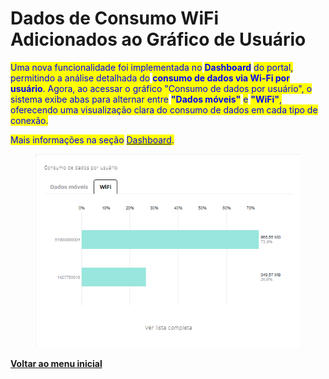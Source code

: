 # Dados de Consumo WiFi Adicionados ao Gráfico de Usuário

<mark style="color:blue;">Uma nova funcionalidade foi implementada no</mark> <mark style="color:blue;"></mark><mark style="color:blue;">**Dashboard**</mark> <mark style="color:blue;"></mark><mark style="color:blue;">do portal, permitindo a análise detalhada do</mark> <mark style="color:blue;"></mark><mark style="color:blue;">**consumo de dados via Wi-Fi por usuário**</mark><mark style="color:blue;">. Agora, ao acessar o gráfico "Consumo de dados por usuário", o sistema exibe abas para alternar entre</mark> <mark style="color:blue;"></mark><mark style="color:blue;">**"Dados móveis"**</mark> <mark style="color:blue;"></mark><mark style="color:blue;">e</mark> <mark style="color:blue;"></mark><mark style="color:blue;">**"WiFi"**</mark><mark style="color:blue;">, oferecendo uma visualização clara do consumo de dados em cada tipo de conexão.</mark>

<mark style="color:blue;">Mais informações na seção</mark> [<mark style="color:blue;">Dashboard</mark>](../../portal/dashboard.md)<mark style="color:blue;">.</mark>

<figure><img src="../../../.gitbook/assets/image (271).png" alt=""><figcaption></figcaption></figure>

[**Voltar ao menu inicial**](./)
